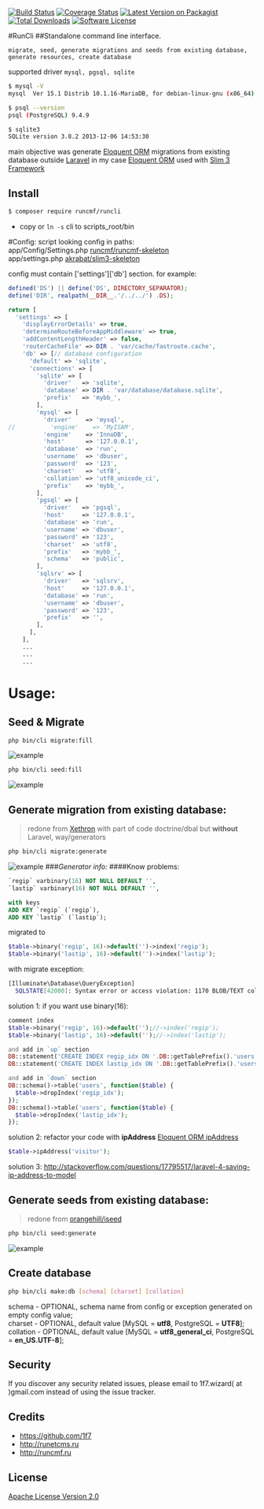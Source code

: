 [![Build Status](https://travis-ci.org/runcmf/runcli.svg)](https://travis-ci.org/runcmf/runcli)
[![Coverage Status](https://coveralls.io/repos/github/runcmf/runcli/badge.svg?branch=master)](https://coveralls.io/github/runcmf/runcli?branch=master)
[![Latest Version on Packagist][ico-version]][link-packagist]
[![Total Downloads][ico-downloads]][link-downloads]
[![Software License][ico-license]][link-license]

#RunCli
##Standalone command line interface.  

`migrate, seed, generate migrations and seeds from existing database, generate resources, create database`  

supported driver `mysql, pgsql, sqlite`  
    
``` bash
$ mysql -V
mysql  Ver 15.1 Distrib 10.1.16-MariaDB, for debian-linux-gnu (x86_64) using readline 5.2

$ psql --version
psql (PostgreSQL) 9.4.9

$ sqlite3
SQLite version 3.8.2 2013-12-06 14:53:30
```
  
main objective was generate [Eloquent ORM](https://github.com/illuminate/database) migrations from existing database outside [Laravel](https://github.com/laravel/laravel) 
in my case [Eloquent ORM](https://github.com/illuminate/database) used with [Slim 3 Framework](https://github.com/slimphp/Slim)
  
  
## Install
``` bash
$ composer require runcmf/runcli
```

* copy or `ln -s` cli to scripts_root/bin

#Config:
script looking config in paths:  
app/Config/Settings.php [runcmf/runcmf-skeleton](https://bitbucket.org/1f7/runcmf-skeleton.git)  
app/settings.php [akrabat/slim3-skeleton](https://github.com/akrabat/slim3-skeleton)  

config must contain ['settings']['db'] section.
for example:
``` php
defined('DS') || define('DS', DIRECTORY_SEPARATOR);
define('DIR', realpath(__DIR__.'/../../') .DS);

return [
  'settings' => [
    'displayErrorDetails' => true,
    'determineRouteBeforeAppMiddleware' => true,
    'addContentLengthHeader' => false,
    'routerCacheFile' => DIR . 'var/cache/fastroute.cache',
    'db' => [// database configuration
      'default' => 'sqlite',
      'connections' => [
        'sqlite' => [
          'driver'   => 'sqlite',
          'database' => DIR . 'var/database/database.sqlite',
          'prefix'   => 'mybb_',
        ],
        'mysql' => [
          'driver'    => 'mysql',
//          'engine'    => 'MyISAM',
          'engine'    => 'InnoDB',
          'host'      => '127.0.0.1',
          'database'  => 'run',
          'username'  => 'dbuser',
          'password'  => '123',
          'charset'   => 'utf8',
          'collation' => 'utf8_unicode_ci',
          'prefix'    => 'mybb_',
        ],
        'pgsql' => [
          'driver'   => 'pgsql',
          'host'     => '127.0.0.1',
          'database' => 'run',
          'username' => 'dbuser',
          'password' => '123',
          'charset'  => 'utf8',
          'prefix'   => 'mybb_',
          'schema'   => 'public',
        ],
        'sqlsrv' => [
          'driver'   => 'sqlsrv',
          'host'     => '127.0.0.1',
          'database' => 'run',
          'username' => 'dbuser',
          'password' => '123',
          'prefix'   => '',
        ],
      ],
    ],
    ...
    ...
    ...
```

# Usage:
## Seed & Migrate
``` bash
php bin/cli migrate:fill
```
![example](ss/ss1.png "migrate fill")
``` bash
php bin/cli seed:fill
```
![example](ss/ss2.png "seed fill")

## Generate migration from existing database:
> redone from [Xethron](https://github.com/Xethron/migrations-generator) with part of code doctrine/dbal but **without** Laravel, way/generators 

``` bash
php bin/cli migrate:generate
```
![example](ss/ss3.png "generate migrations")
###*Generator info:*
####Know problems:
```sql
`regip` varbinary(16) NOT NULL DEFAULT '',
`lastip` varbinary(16) NOT NULL DEFAULT '',

with keys
ADD KEY `regip` (`regip`),
ADD KEY `lastip` (`lastip`);
```
migrated to
```php
$table->binary('regip', 16)->default('')->index('regip');
$table->binary('lastip', 16)->default('')->index('lastip');
```
with migrate exception:
```bash
[Illuminate\Database\QueryException]                                                                                                                                                        
  SQLSTATE[42000]: Syntax error or access violation: 1170 BLOB/TEXT column 'regip' used in key specification without a key length (SQL: alter table `mybb_users` add index `regip`(`regip`))
```
solution 1:
if you want use binary(16): 
```php
comment index
$table->binary('regip', 16)->default('');//->index('regip');
$table->binary('lastip', 16)->default('');//->index('lastip');

and add in `up` section
DB::statement('CREATE INDEX regip_idx ON '.DB::getTablePrefix().'users (regip(16));');
DB::statement('CREATE INDEX lastip_idx ON '.DB::getTablePrefix().'users (lastip(16));');

and add in `down` section
DB::schema()->table('users', function($table) {
  $table->dropIndex('regip_idx');
});
DB::schema()->table('users', function($table) {
  $table->dropIndex('lastip_idx');
});
```
solution 2:
refactor your code with **ipAddress** [Eloquent ORM ipAddress](https://laravel.com/docs/master/migrations)
```php
$table->ipAddress('visitor');
```
solution 3:
http://stackoverflow.com/questions/17795517/laravel-4-saving-ip-address-to-model  


## Generate seeds from existing database:
> redone from [orangehill/iseed](https://github.com/orangehill/iseed)

``` bash
php bin/cli seed:generate
```
![example](ss/ss4.png "seed generate")  

  
## Create database
``` bash
php bin/cli make:db [schema] [charset] [collation]
```
schema - OPTIONAL, schema name from config or exception generated on empty config value;  
charset - OPTIONAL, default value [MySQL = **utf8**, PostgreSQL = **UTF8**];  
collation - OPTIONAL, default value [MySQL = **utf8_general_ci**, PostgreSQL = **en_US.UTF-8**];  


## Security

If you discover any security related issues, please email to 1f7.wizard( at )gmail.com instead of using the issue tracker.

## Credits


* https://github.com/1f7
* http://runetcms.ru
* http://runcmf.ru

## License

[Apache License Version 2.0](LICENSE.md)

[ico-version]: https://img.shields.io/packagist/v/runcmf/runcli.svg?style=flat-square
[ico-license]: https://img.shields.io/badge/license-Apache%202-green.svg?style=flat-square
[ico-downloads]: https://img.shields.io/packagist/dt/runcmf/runcli.svg?style=flat-square

[link-packagist]: https://packagist.org/packages/runcmf/runcli
[link-license]: http://www.apache.org/licenses/LICENSE-2.0
[link-downloads]: https://github.com/runcmf/runcli
